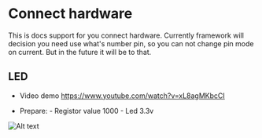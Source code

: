 # Connect hardware

This is docs support for you connect hardware. Currently framework will decision you need use what's number pin, so you can not change pin mode on current. But in the future it will be to that.

## LED

- Video demo https://www.youtube.com/watch?v=xL8agMKbcCI

- Prepare:
        - Registor value 1000
        - Led 3.3v

![Alt text](../led.png)